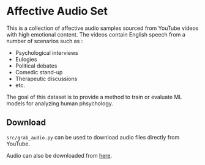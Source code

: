 # Affective Audio Set

This is a collection of affective audio samples sourced from YouTube videos with high emotional content.
The videos contain English speech from a number of scenarios such as :
- Psychological interviews
- Eulogies
- Political debates
- Comedic stand-up 
- Therapeutic discussions
- etc.

The goal of this dataset is to provide a method to train or evaluate ML models for analyzing human phsychology. 

## Download
`src/grab_audio.py` can be used to download audio files directly from YouTube.

Audio can also be downloaded from [here](http://cetus.usc.edu/files/usc-aas-v0.1.tar.gz).

